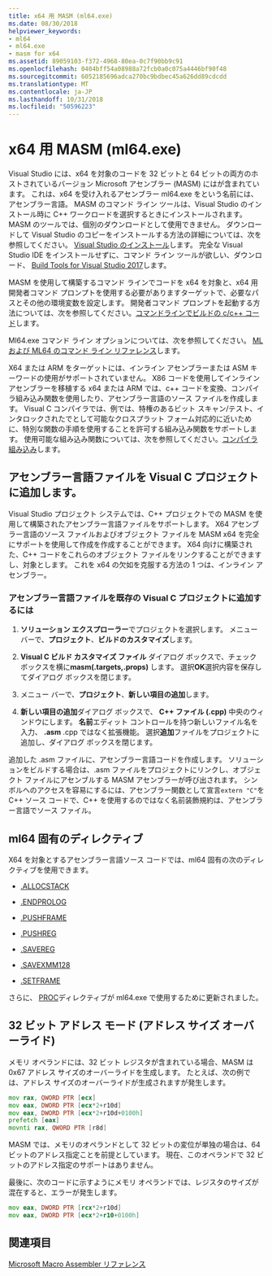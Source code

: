 ```yaml
---
title: x64 用 MASM (ml64.exe)
ms.date: 08/30/2018
helpviewer_keywords:
- ml64
- ml64.exe
- masm for x64
ms.assetid: 89059103-f372-4968-80ea-0c7f90bb9c91
ms.openlocfilehash: 0404bff54a08988a72fcb0a0c075a4446bf90f48
ms.sourcegitcommit: 6052185696adca270bc9bdbec45a626dd89cdcdd
ms.translationtype: MT
ms.contentlocale: ja-JP
ms.lasthandoff: 10/31/2018
ms.locfileid: "50596223"
---
```

# <a name="masm-for-x64-ml64exe"></a>x64 用 MASM (ml64.exe)

Visual Studio には、x64 を対象のコードを 32 ビットと 64 ビットの両方のホストされているバージョン Microsoft アセンブラー (MASM) にはが含まれています。 これは、x64 を受け入れるアセンブラー ml64.exe をという名前には、アセンブラー言語。 MASM のコマンド ライン ツールは、Visual Studio のインストール時に C++ ワークロードを選択するときにインストールされます。 MASM のツールでは、個別のダウンロードとして使用できません。 ダウンロードして Visual Studio のコピーをインストールする方法の詳細については、次を参照してください。 [Visual Studio のインストール](/visualstudio/install/install-visual-studio)します。 完全な Visual Studio IDE をインストールせずに、コマンド ライン ツールが欲しい、ダウンロード、 [Build Tools for Visual Studio 2017](https://go.microsoft.com/fwlink/p/?linkid=875721)します。

MASM を使用して構築するコマンド ラインでコードを x64 を対象と、x64 用開発者コマンド プロンプトを使用する必要がありますターゲットで、必要なパスとその他の環境変数を設定します。 開発者コマンド プロンプトを起動する方法については、次を参照してください。[コマンドラインでビルドの c/c++ コード](../../build/building-on-the-command-line.md)します。

Ml64.exe コマンド ライン オプションについては、次を参照してください。 [ML および ML64 のコマンド ライン リファレンス](../../assembler/masm/ml-and-ml64-command-line-reference.md)します。

X64 または ARM をターゲットには、インライン アセンブラーまたは ASM キーワードの使用がサポートされていません。 X86 コードを使用してインライン アセンブラーを移植する x64 または ARM では、c++ コードを変換、コンパイラ組み込み関数を使用したり、アセンブラー言語のソース ファイルを作成します。 Visual C コンパイラでは、例では、特権のあるビット スキャン/テスト、インタロックされたでとして可能なクロスプラット フォーム対応的に近いために、特別な関数の手順を使用することを許可する組み込み関数をサポートします。 使用可能な組み込み関数については、次を参照してください。[コンパイラ組み込み](../../intrinsics/compiler-intrinsics.md)します。

## <a name="add-an-assembler-language-file-to-a-visual-c-project"></a>アセンブラー言語ファイルを Visual C プロジェクトに追加します。

Visual Studio プロジェクト システムでは、C++ プロジェクトでの MASM を使用して構築されたアセンブラー言語ファイルをサポートします。 X64 アセンブラー言語のソース ファイルおよびオブジェクト ファイルを MASM x64 を完全にサポートを使用して作成を作成することができます。 X64 向けに構築された、C++ コードをこれらのオブジェクト ファイルをリンクすることができますし、対象とします。 これを x64 の欠如を克服する方法の 1 つは、インライン アセンブラー。

### <a name="to-add-an-assembler-language-file-to-an-existing-visual-c-project"></a>アセンブラー言語ファイルを既存の Visual C プロジェクトに追加するには

1. **ソリューション エクスプローラー**でプロジェクトを選択します。 メニュー バーで、**プロジェクト**、**ビルドのカスタマイズ**します。

1. **Visual C ビルド カスタマイズ ファイル** ダイアログ ボックスで、チェック ボックスを横に**masm(.targets,.props)** します。 選択**OK**選択内容を保存してダイアログ ボックスを閉じます。

1. メニュー バーで、**プロジェクト**、**新しい項目の追加**します。

1. **新しい項目の追加**ダイアログ ボックスで、 **C++ ファイル (.cpp)** 中央のウィンドウにします。 **名前**エディット コントロールを持つ新しいファイル名を入力、 **.asm** .cpp ではなく拡張機能。 選択**追加**ファイルをプロジェクトに追加し、ダイアログ ボックスを閉じます。

追加した .asm ファイルに、アセンブラー言語コードを作成します。 ソリューションをビルドする場合は、.asm ファイルをプロジェクトにリンクし、オブジェクト ファイルにアセンブルする MASM アセンブラーが呼び出されます。 シンボルへのアクセスを容易にするには、アセンブラー関数として宣言`extern "C"`を C++ ソース コードで、C++ を使用するのではなく名前装飾規約は、アセンブラー言語でソース ファイル。

## <a name="ml64-specific-directives"></a>ml64 固有のディレクティブ

X64 を対象とするアセンブラー言語ソース コードでは、ml64 固有の次のディレクティブを使用できます。

- [.ALLOCSTACK](../../assembler/masm/dot-allocstack.md)

- [.ENDPROLOG](../../assembler/masm/dot-endprolog.md)

- [.PUSHFRAME](../../assembler/masm/dot-pushframe.md)

- [.PUSHREG](../../assembler/masm/dot-pushreg.md)

- [.SAVEREG](../../assembler/masm/dot-savereg.md)

- [.SAVEXMM128](../../assembler/masm/dot-savexmm128.md)

- [.SETFRAME](../../assembler/masm/dot-setframe.md)

さらに、 [PROC](../../assembler/masm/proc.md)ディレクティブが ml64.exe で使用するために更新されました。

## <a name="32-bit-address-mode-address-size-override"></a>32 ビット アドレス モード (アドレス サイズ オーバーライド)

メモリ オペランドには、32 ビット レジスタが含まれている場合、MASM は 0x67 アドレス サイズのオーバーライドを生成します。 たとえば、次の例では、アドレス サイズのオーバーライドが生成されますが発生します。

```asm
mov rax, QWORD PTR [ecx]
mov eax, DWORD PTR [ecx*2+r10d]
mov eax, DWORD PTR [ecx*2+r10d+0100h]
prefetch [eax]
movnti rax, QWORD PTR [r8d]
```

MASM では、メモリのオペランドとして 32 ビットの変位が単独の場合は、64 ビットのアドレス指定ことを前提としています。 現在、このオペランドで 32 ビットのアドレス指定のサポートはありません。

最後に、次のコードに示すようにメモリ オペランドでは、レジスタのサイズが混在すると、エラーが発生します。

```asm
mov eax, DWORD PTR [rcx*2+r10d]
mov eax, DWORD PTR [ecx*2+r10+0100h]
```

## <a name="see-also"></a>関連項目

[Microsoft Macro Assembler リファレンス](../../assembler/masm/microsoft-macro-assembler-reference.md)<br/>